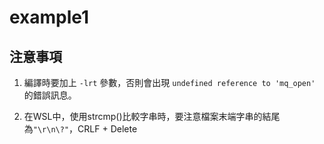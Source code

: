 # example1

## 注意事項

1. 編譯時要加上 `-lrt` 參數，否則會出現 `undefined reference to 'mq_open'` 的錯誤訊息。

2. 在WSL中，使用strcmp()比較字串時，要注意檔案末端字串的結尾為`"\r\n\?"`，CRLF + Delete
